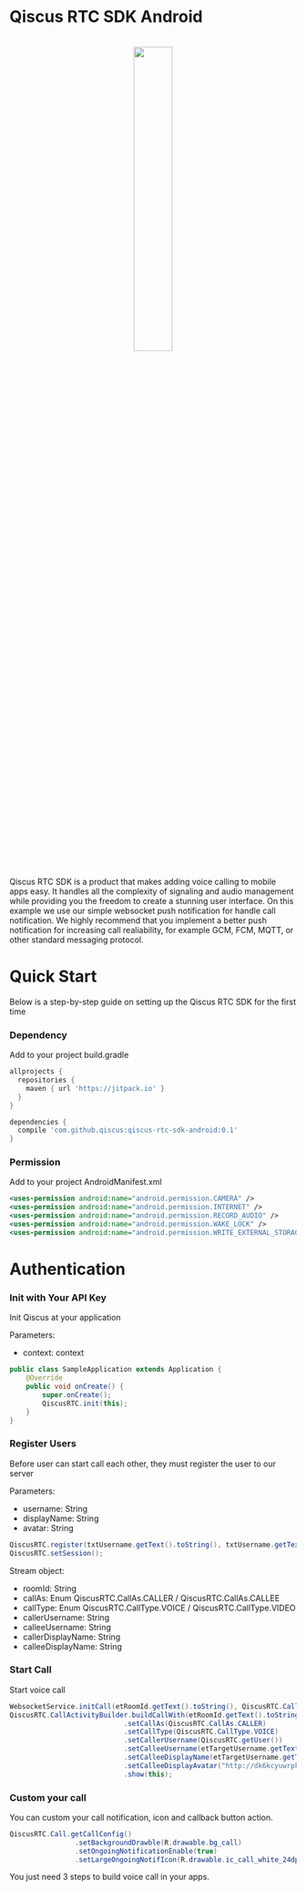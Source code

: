 # Qiscus RTC SDK Android

<p align="center"><br/><img src="https://github.com/qiscus/qiscus-rtc-sdk-android/blob/master/screenshoot/calling.png" width="37%" /><br/></p>

Qiscus RTC SDK is a product that makes adding voice calling to mobile apps easy. It handles all the complexity of signaling and audio management while providing you the freedom to create a stunning user interface.
On this example we use our simple websocket push notification for handle call notification. We highly recommend that you implement a better push notification for increasing call realiability, for example GCM, FCM, MQTT, or other standard messaging protocol.

# Quick Start

Below is a step-by-step guide on setting up the Qiscus RTC SDK for the first time

### Dependency

Add to your project build.gradle

```groovy
allprojects {
  repositories {
    maven { url 'https://jitpack.io' }
  }
}
```

```groovy
dependencies {
  compile 'com.github.qiscus:qiscus-rtc-sdk-android:0.1'
}
```

### Permission

Add to your project AndroidManifest.xml

```xml
<uses-permission android:name="android.permission.CAMERA" />
<uses-permission android:name="android.permission.INTERNET" />
<uses-permission android:name="android.permission.RECORD_AUDIO" />
<uses-permission android:name="android.permission.WAKE_LOCK" />
<uses-permission android:name="android.permission.WRITE_EXTERNAL_STORAGE" />
```

# Authentication

### Init with Your API Key

Init Qiscus at your application

Parameters:
* context: context

```java
public class SampleApplication extends Application {
    @Override
    public void onCreate() {
        super.onCreate();
        QiscusRTC.init(this);
    }
}
```

### Register Users

Before user can start call each other, they must register the user to our server

Parameters:
* username: String
* displayName: String
* avatar: String

```java
QiscusRTC.register(txtUsername.getText().toString(), txtUsername.getText().toString(), "http://dk6kcyuwrpkrj.cloudfront.net/wp-content/uploads/sites/45/2014/05/avatar-blank.jpg");
QiscusRTC.setSession();
```

Stream object:
* roomId: String
* callAs: Enum QiscusRTC.CallAs.CALLER / QiscusRTC.CallAs.CALLEE
* callType: Enum QiscusRTC.CallType.VOICE / QiscusRTC.CallType.VIDEO
* callerUsername: String
* calleeUsername: String
* callerDisplayName: String
* calleeDisplayName: String

### Start Call

Start voice call

```java
WebsocketService.initCall(etRoomId.getText().toString(), QiscusRTC.CallType.VOICE, etTargetUsername.getText().toString(), QiscusRTC.getUser(), "http://dk6kcyuwrpkrj.cloudfront.net/wp-content/uploads/sites/45/2014/05/avatar-blank.jpg");
QiscusRTC.CallActivityBuilder.buildCallWith(etRoomId.getText().toString())
                            .setCallAs(QiscusRTC.CallAs.CALLER)
                            .setCallType(QiscusRTC.CallType.VOICE)
                            .setCallerUsername(QiscusRTC.getUser())
                            .setCalleeUsername(etTargetUsername.getText().toString())
                            .setCalleeDisplayName(etTargetUsername.getText().toString())
                            .setCalleeDisplayAvatar("http://dk6kcyuwrpkrj.cloudfront.net/wp-content/uploads/sites/45/2014/05/avatar-blank.jpg")
                            .show(this);
```


### Custom your call

You can custom your call notification, icon and callback button action.

```java
QiscusRTC.Call.getCallConfig()
                .setBackgroundDrawble(R.drawable.bg_call)
                .setOngoingNotificationEnable(true)
                .setLargeOngoingNotifIcon(R.drawable.ic_call_white_24dp);
```

You just need 3 steps to build voice call in your apps.